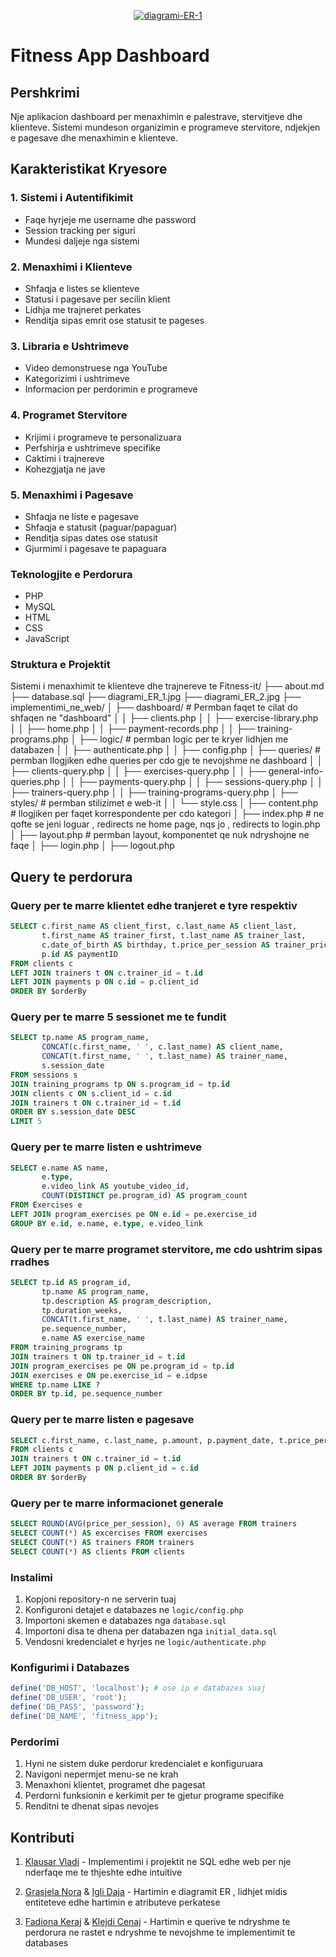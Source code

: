 <p align="center">
        <a href="https://ibb.co/ck6G4LN">
          <img src="https://i.ibb.co/HBtW5dr/diagrami-ER-1.jpg" alt="diagrami-ER-1">
        </a>
</p>

# Fitness App Dashboard

## Pershkrimi

Nje aplikacion dashboard per menaxhimin e palestrave, stervitjeve dhe klienteve. Sistemi mundeson organizimin e programeve stervitore, ndjekjen e pagesave dhe menaxhimin e klienteve.

## Karakteristikat Kryesore

### 1. Sistemi i Autentifikimit

- Faqe hyrjeje me username dhe password
- Session tracking per siguri
- Mundesi daljeje nga sistemi

### 2. Menaxhimi i Klienteve

- Shfaqja e listes se klienteve
- Statusi i pagesave per secilin klient
- Lidhja me trajneret perkates
- Renditja sipas emrit ose statusit te pageses

### 3. Libraria e Ushtrimeve

- Video demonstruese nga YouTube
- Kategorizimi i ushtrimeve
- Informacion per perdorimin e programeve

### 4. Programet Stervitore

- Krijimi i programeve te personalizuara
- Perfshirja e ushtrimeve specifike
- Caktimi i trajnereve
- Kohezgjatja ne jave

### 5. Menaxhimi i Pagesave

- Shfaqja ne liste e pagesave
- Shfaqja e statusit (paguar/papaguar)
- Renditja sipas dates ose statusit
- Gjurmimi i pagesave te papaguara

### Teknologjite e Perdorura

- PHP
- MySQL
- HTML
- CSS
- JavaScript

### Struktura e Projektit

Sistemi i menaxhimit te klienteve dhe trajnereve te Fitness-it/
├── about.md
├── database.sql
├── diagrami_ER_1.jpg
├── diagrami_ER_2.jpg
├── implementimi_ne_web/
│ ├── dashboard/ # Permban faqet te cilat do shfaqen ne "dashboard"
│ │ ├── clients.php
│ │ ├── exercise-library.php
│ │ ├── home.php
│ │ ├── payment-records.php
│ │ ├── training-programs.php
│ ├── logic/ # permban logic per te kryer lidhjen me databazen
│ │ ├── authenticate.php
│ │ ├── config.php
│ ├── queries/ # permban llogjiken edhe queries per cdo gje te nevojshme ne dashboard
│ │ ├── clients-query.php
│ │ ├── exercises-query.php
│ │ ├── general-info-queries.php
│ │ ├── payments-query.php
│ │ ├── sessions-query.php
│ │ ├── trainers-query.php
│ │ ├── training-programs-query.php
│ ├── styles/ # permban stilizimet e web-it
│ │ └── style.css
│ ├── content.php # llogjiken per faqet korrespondente per cdo kategori
│ ├── index.php # ne qofte se jeni loguar , redirects ne home page, nqs jo , redirects to login.php
│ ├── layout.php # permban layout, komponentet qe nuk ndryshojne ne faqe
│ ├── login.php
│ ├── logout.php

## Query te perdorura

### Query per te marre klientet edhe tranjeret e tyre respektiv

```sql
SELECT c.first_name AS client_first, c.last_name AS client_last,
       t.first_name AS trainer_first, t.last_name AS trainer_last,
       c.date_of_birth AS birthday, t.price_per_session AS trainer_price,
       p.id AS paymentID
FROM clients c
LEFT JOIN trainers t ON c.trainer_id = t.id
LEFT JOIN payments p ON c.id = p.client_id
ORDER BY $orderBy
```

### Query per te marre 5 sessionet me te fundit

```sql
SELECT tp.name AS program_name,
       CONCAT(c.first_name, ' ', c.last_name) AS client_name,
       CONCAT(t.first_name, ' ', t.last_name) AS trainer_name,
       s.session_date
FROM sessions s
JOIN training_programs tp ON s.program_id = tp.id
JOIN clients c ON s.client_id = c.id
JOIN trainers t ON c.trainer_id = t.id
ORDER BY s.session_date DESC
LIMIT 5
```

### Query per te marre listen e ushtrimeve

```sql
SELECT e.name AS name,
       e.type,
       e.video_link AS youtube_video_id,
       COUNT(DISTINCT pe.program_id) AS program_count
FROM Exercises e
LEFT JOIN program_exercises pe ON e.id = pe.exercise_id
GROUP BY e.id, e.name, e.type, e.video_link
```

### Query per te marre programet stervitore, me cdo ushtrim sipas rradhes

```sql
SELECT tp.id AS program_id,
       tp.name AS program_name,
       tp.description AS program_description,
       tp.duration_weeks,
       CONCAT(t.first_name, ' ', t.last_name) AS trainer_name,
       pe.sequence_number,
       e.name AS exercise_name
FROM training_programs tp
JOIN trainers t ON tp.trainer_id = t.id
JOIN program_exercises pe ON pe.program_id = tp.id
JOIN exercises e ON pe.exercise_id = e.idpse
WHERE tp.name LIKE ?
ORDER BY tp.id, pe.sequence_number
```

### Query per te marre listen e pagesave

```sql
SELECT c.first_name, c.last_name, p.amount, p.payment_date, t.price_per_session
FROM clients c
JOIN trainers t ON c.trainer_id = t.id
LEFT JOIN payments p ON p.client_id = c.id
ORDER BY $orderBy
```

### Query per te marre informacionet generale

```sql
SELECT ROUND(AVG(price_per_session), 0) AS average FROM trainers
SELECT COUNT(*) AS excercises FROM exercises
SELECT COUNT(*) AS trainers FROM trainers
SELECT COUNT(*) AS clients FROM clients
```

### Instalimi

1. Kopjoni repository-n ne serverin tuaj
2. Konfiguroni detajet e databazes ne `logic/config.php`
3. Importoni skemen e databazes nga `database.sql`
4. Importoni disa te dhena per databazen nga `initial_data.sql`
5. Vendosni kredencialet e hyrjes ne `logic/authenticate.php`

### Konfigurimi i Databazes

```php
define('DB_HOST', 'localhost'); # ose ip e databazes suaj
define('DB_USER', 'root');
define('DB_PASS', 'password');
define('DB_NAME', 'fitness_app');
```

### Perdorimi

1. Hyni ne sistem duke perdorur kredencialet e konfiguruara
2. Navigoni nepermjet menu-se ne krah
3. Menaxhoni klientet, programet dhe pagesat
4. Perdorni funksionin e kerkimit per te gjetur programe specifike
5. Renditni te dhenat sipas nevojes

## Kontributi

1. [Klausar Vladi](mailto:klausar.vladi@fshnstudent.info) - Implementimi i projektit ne SQL edhe web per nje nderfaqe me te thjeshte edhe intuitive

2. [Grasjela Nora](mailto:grasjela.nora@fshnstudent.info) & [Igli Daja](mailto:igli.daja@fshnstudent.info) - Hartimin e diagramit ER , lidhjet midis entiteteve edhe hartimin e atributeve perkatese

3. [Fadiona Keraj](mailto:fadiona.keraj@fshnstudent.info) & [Klejdi Cenaj](mailto:klejdi.cenaj@fshnstudent.info) - Hartimin e querive te ndryshme te perdorura ne rastet e ndryshme te nevojshme te implementimit te databases
